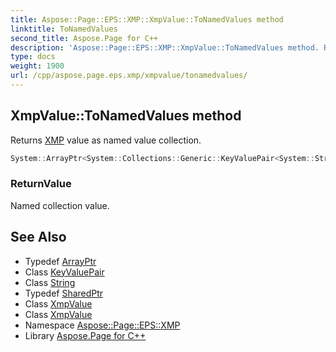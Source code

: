 ```yaml
---
title: Aspose::Page::EPS::XMP::XmpValue::ToNamedValues method
linktitle: ToNamedValues
second_title: Aspose.Page for C++
description: 'Aspose::Page::EPS::XMP::XmpValue::ToNamedValues method. Returns XMP value as named value collection in C++.'
type: docs
weight: 1900
url: /cpp/aspose.page.eps.xmp/xmpvalue/tonamedvalues/
---
```

## XmpValue::ToNamedValues method


Returns [XMP](../../) value as named value collection.

```cpp
System::ArrayPtr<System::Collections::Generic::KeyValuePair<System::String, System::SharedPtr<XmpValue>>> Aspose::Page::EPS::XMP::XmpValue::ToNamedValues()
```


### ReturnValue

Named collection value.

## See Also

* Typedef [ArrayPtr](../../../system/arrayptr/)
* Class [KeyValuePair](../../../system.collections.generic/keyvaluepair/)
* Class [String](../../../system/string/)
* Typedef [SharedPtr](../../../system/sharedptr/)
* Class [XmpValue](../)
* Class [XmpValue](../)
* Namespace [Aspose::Page::EPS::XMP](../../)
* Library [Aspose.Page for C++](../../../)
